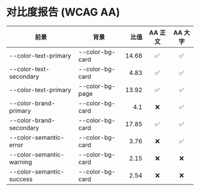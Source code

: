 # 对比度报告 (WCAG AA)

| 前景 | 背景 | 比值 | AA 正文 | AA 大字 |
|---|---|---:|:---:|:---:|
| --color-text-primary | --color-bg-card | 14.68 | ✅ | ✅ |
| --color-text-secondary | --color-bg-card | 4.83 | ✅ | ✅ |
| --color-text-primary | --color-bg-page | 13.92 | ✅ | ✅ |
| --color-brand-primary | --color-bg-card | 4.1 | ❌ | ✅ |
| --color-brand-secondary | --color-bg-card | 17.85 | ✅ | ✅ |
| --color-semantic-error | --color-bg-card | 3.76 | ❌ | ✅ |
| --color-semantic-warning | --color-bg-card | 2.15 | ❌ | ❌ |
| --color-semantic-success | --color-bg-card | 2.54 | ❌ | ❌ |
